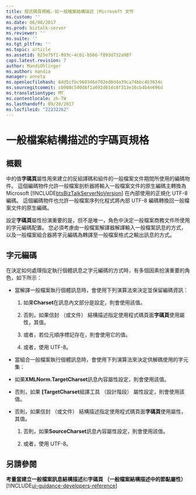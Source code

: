 ```yaml
---
title: 程式碼頁規格，如一般檔案結構描述 |Microsoft 文件
ms.custom: ''
ms.date: 06/08/2017
ms.prod: biztalk-server
ms.reviewer: ''
ms.suite: ''
ms.tgt_pltfrm: ''
ms.topic: article
ms.assetid: 825e75f1-893c-4c61-b566-f893d732a907
caps.latest.revision: 7
author: MandiOhlinger
ms.author: mandia
manager: anneta
ms.openlocfilehash: 64d5cfbc960346e702ed0d4a39ca74bbc4b3634c
ms.sourcegitcommit: cb908c540d8f1a692d01dc8f313e16cb4b4e696d
ms.translationtype: MT
ms.contentlocale: zh-TW
ms.lasthandoff: 09/20/2017
ms.locfileid: "22232262"
---
```

# <a name="code-page-specification-for-flat-file-schemas"></a>一般檔案結構描述的字碼頁規格

## <a name="overview"></a>概觀
中的值**字碼頁**屬性用來建立的反組譯碼和組件的一般檔案文件期間所使用的編碼物件。 這個編碼物件允許一般檔案剖析器將輸入一般檔案文件的原生編碼主轉換為 Microsoft [!INCLUDE[btsBizTalkServerNoVersion](../includes/btsbiztalkservernoversion-md.md)] 在內部使用的正規化 UTF-8 編碼。 這個編碼物件也允許一般檔案序列化程式將內部 UTF-8 編碼轉換回一般檔案文件的原生編碼。  
  
 設定**字碼頁**屬性扮演重要的是，但不是唯一，角色中決定一般檔案商務文件所使用的字元編碼配置。 您必須考慮由一般檔案解譯器解譯輸入一般檔案訊息的方式，以及一般檔案組合器將字元編碼為轉譯至一般檔案格式之輸出訊息的方式。  

## <a name="character-encoding"></a>字元編碼  
 在決定如何處理指定執行個體訊息之字元編碼的方式時，有多個因素扮演重要的角色，如下所示：  
  
-   當解譯一般檔案執行個體訊息時，會使用下列演算法來決定並保留編碼資訊：  
  
    1.  如果**Charset**在訊息內文部分是設定，則會使用該值。  
  
    2.  否則，如果信封 （或文件） 結構描述指定使用程式碼頁面**字碼頁**使用屬性，其值。  
  
    3.  或者，若位元順序標記存在，則會使用它的值。  
  
    4.  或者，使用 UTF-8。  
  
-   當組合一般檔案執行個體訊息時，會使用下列演算法來決定供解碼使用的字元集：  
  
-   如果**XMLNorm.TargetCharset**訊息內容屬性設定，則會使用該值。  
  
-   否則，如果 **[TargetCharset**組譯工具 （設計階段） 屬性設定，則會使用該值。  
  
-   否則，如果信封 （或文件） 結構描述指定使用程式碼頁面**字碼頁**使用屬性，其值。  
  
    1.  否則，如果**SourceCharset**訊息內容屬性設定，則會使用該值。  
  
    2.  或者，使用 UTF-8。  
  
## <a name="see-also"></a>另請參閱  
 **考量當建立一般檔案訊息結構描述**和**字碼頁 （一般檔案結構描述中的節點屬性）**[!INCLUDE[ui-guidance-developers-reference](../includes/ui-guidance-developers-reference.md)]